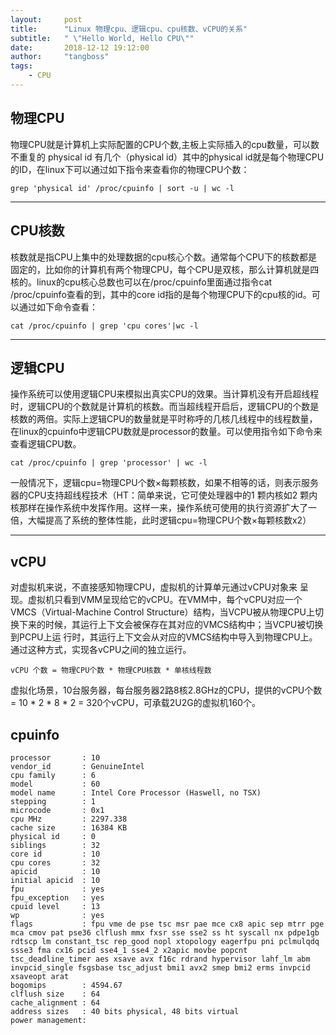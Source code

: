 ```yaml
---
layout:     post
title:      "Linux 物理cpu、逻辑cpu、cpu核数、vCPU的关系"
subtitle:   " \"Hello World, Hello CPU\""
date:       2018-12-12 19:12:00
author:     "tangboss"
tags:
    - CPU
---
```



## 物理CPU

物理CPU就是计算机上实际配置的CPU个数,主板上实际插入的cpu数量，可以数不重复的 physical id 有几个（physical id）其中的physical id就是每个物理CPU的ID，在linux下可以通过如下指令来查看你的物理CPU个数：

    grep 'physical id' /proc/cpuinfo | sort -u | wc -l

---

## CPU核数

核数就是指CPU上集中的处理数据的cpu核心个数。通常每个CPU下的核数都是固定的，比如你的计算机有两个物理CPU，每个CPU是双核，那么计算机就是四核的。linux的cpu核心总数也可以在/proc/cpuinfo里面通过指令cat /proc/cpuinfo查看的到，其中的core id指的是每个物理CPU下的cpu核的id。可以通过如下命令查看：
    
    cat /proc/cpuinfo | grep 'cpu cores'|wc -l

---

## 逻辑CPU

操作系统可以使用逻辑CPU来模拟出真实CPU的效果。当计算机没有开启超线程时，逻辑CPU的个数就是计算机的核数。而当超线程开启后，逻辑CPU的个数是核数的两倍。实际上逻辑CPU的数量就是平时称呼的几核几线程中的线程数量，在linux的cpuinfo中逻辑CPU数就是processor的数量。可以使用指令如下命令来查看逻辑CPU数。
    
    cat /proc/cpuinfo | grep 'processor' | wc -l

一般情况下，逻辑cpu=物理CPU个数×每颗核数，如果不相等的话，则表示服务器的CPU支持超线程技术（HT：简单来说，它可使处理器中的1 颗内核如2 颗内核那样在操作系统中发挥作用。这样一来，操作系统可使用的执行资源扩大了一倍，大幅提高了系统的整体性能，此时逻辑cpu=物理CPU个数×每颗核数x2）

---

## vCPU
对虚拟机来说，不直接感知物理CPU，虚拟机的计算单元通过vCPU对象来 呈现。虚拟机只看到VMM呈现给它的vCPU。在VMM中，每个vCPU对应一个VMCS（Virtual-Machine Control Structure）结构，当VCPU被从物理CPU上切换下来的时候，其运行上下文会被保存在其对应的VMCS结构中；当VCPU被切换到PCPU上运 行时，其运行上下文会从对应的VMCS结构中导入到物理CPU上。通过这种方式，实现各vCPU之间的独立运行。 

    vCPU 个数 = 物理CPU个数 * 物理CPU核数 * 单核线程数

虚拟化场景，10台服务器，每台服务器2路8核2.8GHz的CPU，提供的vCPU个数 = 10 * 2 * 8 * 2 = 320个vCPU，可承载2U2G的虚拟机160个。 

## cpuinfo

    processor       : 10
	vendor_id       : GenuineIntel
	cpu family      : 6
	model           : 60
	model name      : Intel Core Processor (Haswell, no TSX)
	stepping        : 1
	microcode       : 0x1
	cpu MHz         : 2297.338
	cache size      : 16384 KB
	physical id     : 0
	siblings        : 32
	core id         : 10
	cpu cores       : 32
	apicid          : 10
	initial apicid  : 10
	fpu             : yes
	fpu_exception   : yes
	cpuid level     : 13
	wp              : yes
	flags           : fpu vme de pse tsc msr pae mce cx8 apic sep mtrr pge mca cmov pat pse36 clflush mmx fxsr sse sse2 ss ht syscall nx pdpe1gb rdtscp lm constant_tsc rep_good nopl xtopology eagerfpu pni pclmulqdq ssse3 fma cx16 pcid sse4_1 sse4_2 x2apic movbe popcnt tsc_deadline_timer aes xsave avx f16c rdrand hypervisor lahf_lm abm invpcid_single fsgsbase tsc_adjust bmi1 avx2 smep bmi2 erms invpcid xsaveopt arat
	bogomips        : 4594.67
	clflush size    : 64
	cache_alignment : 64
	address sizes   : 40 bits physical, 48 bits virtual
	power management:

